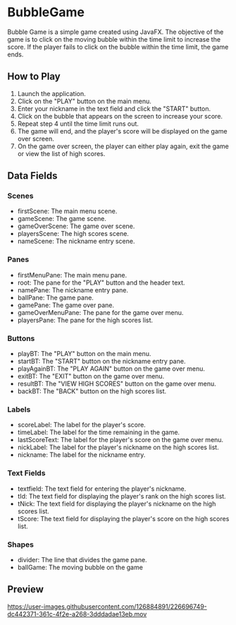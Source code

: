 # BubbleGame
Bubble Game is a simple game created using JavaFX. The objective of the game is to click on the moving bubble within the time limit to increase the score. If the player fails to click on the bubble within the time limit, the game ends.


## How to Play
1. Launch the application.
2. Click on the "PLAY" button on the main menu.
3. Enter your nickname in the text field and click the "START" button.
4. Click on the bubble that appears on the screen to increase your score.
5. Repeat step 4 until the time limit runs out.
6. The game will end, and the player's score will be displayed on the game over screen.
7. On the game over screen, the player can either play again, exit the game or view the list of high scores.

## Data Fields
### Scenes
* firstScene: The main menu scene.
* gameScene: The game scene.
* gameOverScene: The game over scene.
* playersScene: The high scores scene.
* nameScene: The nickname entry scene.

### Panes
* firstMenuPane: The main menu pane.
* root: The pane for the "PLAY" button and the header text.
* namePane: The nickname entry pane.
* ballPane: The game pane.
* gamePane: The game over pane.
* gameOverMenuPane: The pane for the game over menu.
* playersPane: The pane for the high scores list.

### Buttons
* playBT: The "PLAY" button on the main menu.
* startBT: The "START" button on the nickname entry pane.
* playAgainBT: The "PLAY AGAIN" button on the game over menu.
* exitBT: The "EXIT" button on the game over menu.
* resultBT: The "VIEW HIGH SCORES" button on the game over menu.
* backBT: The "BACK" button on the high scores list.

### Labels
* scoreLabel: The label for the player's score.
* timeLabel: The label for the time remaining in the game.
* lastScoreText: The label for the player's score on the game over menu.
* nickLabel: The label for the player's nickname on the high scores list.
* nickname: The label for the nickname entry.

### Text Fields
* textfield: The text field for entering the player's nickname.
* tId: The text field for displaying the player's rank on the high scores list.
* tNick: The text field for displaying the player's nickname on the high scores list.
* tScore: The text field for displaying the player's score on the high scores list.

### Shapes
* divider: The line that divides the game pane.
* ballGame: The moving bubble on the game

## Preview
https://user-images.githubusercontent.com/126884891/226696749-dc442371-361c-4f2e-a268-3dddadae13eb.mov
